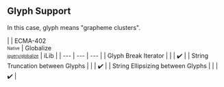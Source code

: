 ## Glyph Support

In this case, glyph means "grapheme clusters".

| | ECMA-402<br><sub><sup>Native</sup></sub> | Globalize<br><sub><sup>[jquery/globalize][]</sup></sub> | iLib |
| --- | --- | --- |
| Glyph Break Iterator | | | :heavy_check_mark: |
| String Truncation between Glyphs | | | :heavy_check_mark: |
| String Ellipsizing between Glyphs | | | :heavy_check_mark: |

[jquery/globalize]: https://github.com/jquery/globalize/
